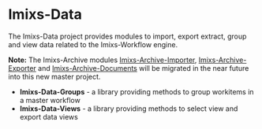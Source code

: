 # Imixs-Data

The Imixs-Data project provides modules to import, export extract, group and view data related to the Imixs-Workflow engine.

**Note:** The Imixs-Archive modules [Imixs-Archive-Importer](https://github.com/imixs/imixs-archive/tree/master/imixs-archive-importer), [Imixs-Archive-Exporter](https://github.com/imixs/imixs-archive/tree/master/imixs-archive-exporter) and [Imixs-Archive-Documents](https://github.com/imixs/imixs-archive/tree/master/imixs-archive-documetns) will be migrated in the near future into this new master project.

- **Imixs-Data-Groups** - a library providing methods to group workitems in a master workflow
- **Imixs-Data-Views** - a library providing methods to select view and export data views
